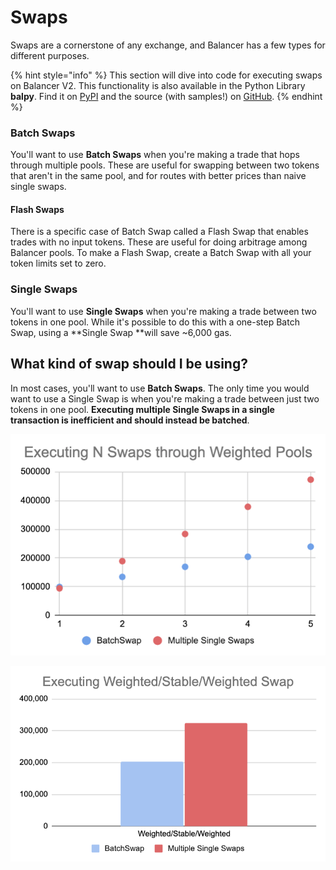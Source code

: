 # Swaps

Swaps are a cornerstone of any exchange, and Balancer has a few types for different purposes.

{% hint style="info" %}
This section will dive into code for executing swaps on Balancer V2. This functionality is also available in the Python Library **balpy**. Find it on [PyPI](https://pypi.org/project/balpy/) and the source (with samples!) on [GitHub](https://github.com/gerrrg/balpy/).
{% endhint %}

### Batch Swaps

You'll want to use **Batch Swaps** when you're making a trade that hops through multiple pools. These are useful for swapping between two tokens that aren't in the same pool, and for routes with better prices than naive single swaps.

#### Flash Swaps

There is a specific case of Batch Swap called a Flash Swap that enables trades with no input tokens. These are useful for doing arbitrage among Balancer pools. To make a Flash Swap, create a Batch Swap with all your token limits set to zero.

### Single Swaps

You'll want to use **Single Swaps** when you're making a trade between two tokens in one pool. While it's possible to do this with a one-step Batch Swap, using a **Single Swap **will save \~6,000 gas.

## What kind of swap should I be using?

In most cases, you'll want to use **Batch Swaps**. The only time you would want to use a Single Swap is when you're making a trade between just two tokens in one pool. **Executing multiple Single Swaps in a single transaction is inefficient and should instead be batched**.&#x20;

![Sample gas costs for trades executed through multiple weighted pools](<../../.gitbook/assets/Screen Shot 2021-10-05 at 8.16.12 AM (1).png>)

![Sample gas costs for trades executed through Weighted->Stable->Weighted pools](<../../.gitbook/assets/Screen Shot 2021-10-05 at 8.16.07 AM (1).png>)
